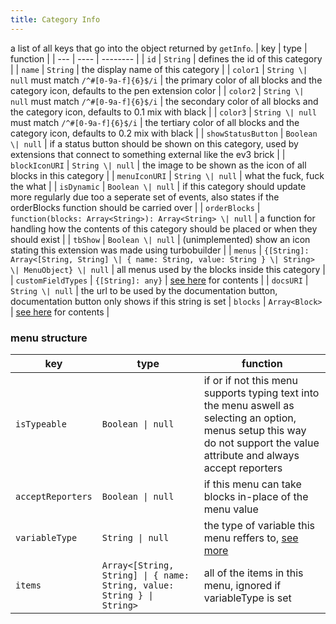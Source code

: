 ```yaml
---
title: Category Info
---
```


a list of all keys that go into the object returned by `getInfo`.
| key | type | function |
| --- | ---- | -------- |
| `id` | `String` | defines the id of this category |
| `name` | `String` | the display name of this category |
| `color1` | `String \| null` must match `/^#[0-9a-f]{6}$/i` | the primary color of all blocks and the category icon, defaults to the pen extension color |
| `color2` | `String \| null` must match `/^#[0-9a-f]{6}$/i` | the secondary color of all blocks and the category icon, defaults to 0.1 mix with black |
| `color3` | `String \| null` must match `/^#[0-9a-f]{6}$/i` | the tertiary color of all blocks and the category icon, defaults to 0.2 mix with black |
| `showStatusButton` | `Boolean \| null` | if a status button should be shown on this category, used by extensions that connect to something external like the ev3 brick |
| `blockIconURI` | `String \| null` | the image to be shown as the icon of all blocks in this category |
| `menuIconURI` | `String \| null` | what the fuck, fuck the what |
| `isDynamic` | `Boolean \| null` | if this category should update more regularly due too a seperate set of events, also states if the orderBlocks function should be carried over |
| `orderBlocks` | `function(blocks: Array<String>): Array<String> \| null` | a function for handling how the contents of this category should be placed or when they should exist |
| `tbShow` | `Boolean \| null` | (unimplemented) show an icon stating this extension was made using turbobuilder |
| `menus` | `{[String]: Array<[String, String] \| { name: String, value: String } \| String> \| MenuObject} \| null` | all menus used by the blocks inside this category |
| `customFieldTypes` | `{[String]: any}` | [see here](/pm-docs/docs/development/extensions/api/categories/bfield-types.md) for contents |
| `docsURI` | `String \| null` | the url to be used by the documentation button, documentation button only shows if this string is set
| `blocks` | `Array<Block>` | [see here](/pm-docs/docs/development/extensions/api/blocks/basic.md) for contents |

### menu structure
| key | type | function |
| --- | ---- | -------- |
| `isTypeable` | `Boolean \| null` | if or if not this menu supports typing text into the menu aswell as selecting an option, menus setup this way do not support the value attribute and always accept reporters |
| `acceptReporters` | `Boolean \| null` | if this menu can take blocks in-place of the menu value |
| `variableType` | `String \| null` | the type of variable this menu reffers to, [see more](/development/extensions/api/custom-variables#menus) |
| `items` | `Array<[String, String] \| { name: String, value: String } \| String>` | all of the items in this menu, ignored if variableType is set |
